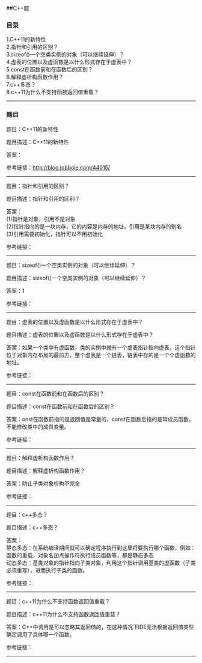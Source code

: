 ##C++题

### 目录

1.C++11的新特性  
2.指针和引用的区别？  
3.sizeof()一个空类实例的对象（可以继续延伸）？  
4.虚表的位置以及虚函数是以什么形式存在于虚表中？  
5.const在函数前和在函数后的区别？  
6.解释虚析构函数作用？  
7.c++多态？  
8.c++11为什么不支持函数返回值重载？  

--------
### 题目

题目：C++11的新特性

题目描述：C++11的新特性

答案：



参考链接：http://blog.jobbole.com/44015/

--------

题目：指针和引用的区别？  

题目描述：指针和引用的区别？  

答案：  
	(1)指针是对象，引用不是对象  
    (2)指针指向的是一块内存，它的内容是内存的地址，引用是某块内存的别名  
    (3)引用需要初始化，指针可以不用初始化  

参考链接：  

---------

题目：sizeof()一个空类实例的对象（可以继续延伸）？  

题目描述：sizeof()一个空类实例的对象（可以继续延伸）？  

答案：1  

参考链接：  

---------

题目：虚表的位置以及虚函数是以什么形式存在于虚表中？  

题目描述：虚表的位置以及虚函数是以什么形式存在于虚表中？  

答案：如果一个类中有虚函数，类的实例中就有一个虚表指针指向虚表，这个指针位于对象内存布局的最前方，整个虚表是一个链表，链表中存的是一个个虚函数的地址。

参考链接：  

----------

题目：const在函数前和在函数后的区别？  

题目描述：const在函数前和在函数后的区别？  

答案：onst在函数前指的是返回值是常量的，const在函数后指的是常成员函数，不能修改类中的成员变量。  

参考链接：  

----------

题目：解释虚析构函数作用？  

题目描述：解释虚析构函数作用？  

答案：防止子类对象析构不完全

参考链接：  

-----------

题目：c++多态？  

题目描述：c++多态？  

答案：  
	静态多态：在系统编译期间就可以确定程序执行到这里将要执行哪个函数，例如：函数的重载，对象名加点操作符执行成员函数等，都是静态多态  
    	动态多态：基类对象的指针指向子类对象，利用这个指针调用基类的虚函数（子类必须重写），进而执行子类的函数。  

参考链接：  

-----------


题目：c++11为什么不支持函数返回值重载？  

题目描述：c++11为什么不支持函数返回值重载？  

答案：C++中调用是可以忽略其返回值的，在这种情况下IDE无法根据返回值类型确定调用了具体哪一个函数。  

参考链接：  

--------

